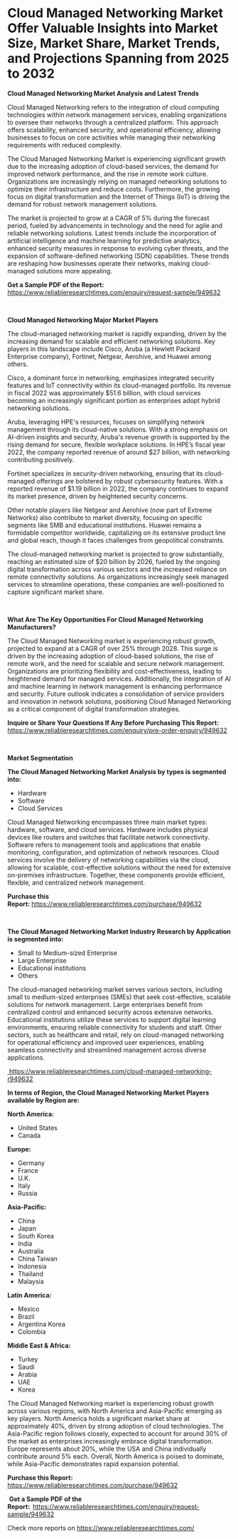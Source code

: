 <p><h1>Cloud Managed Networking Market Offer Valuable Insights into Market Size, Market Share, Market Trends, and Projections Spanning from 2025 to 2032</h1></p><p><strong>Cloud Managed Networking Market Analysis and Latest Trends</strong></p>
<p><p>Cloud Managed Networking refers to the integration of cloud computing technologies within network management services, enabling organizations to oversee their networks through a centralized platform. This approach offers scalability, enhanced security, and operational efficiency, allowing businesses to focus on core activities while managing their networking requirements with reduced complexity.</p><p>The Cloud Managed Networking Market is experiencing significant growth due to the increasing adoption of cloud-based services, the demand for improved network performance, and the rise in remote work culture. Organizations are increasingly relying on managed networking solutions to optimize their infrastructure and reduce costs. Furthermore, the growing focus on digital transformation and the Internet of Things (IoT) is driving the demand for robust network management solutions.</p><p>The market is projected to grow at a CAGR of 5% during the forecast period, fueled by advancements in technology and the need for agile and reliable networking solutions. Latest trends include the incorporation of artificial intelligence and machine learning for predictive analytics, enhanced security measures in response to evolving cyber threats, and the expansion of software-defined networking (SDN) capabilities. These trends are reshaping how businesses operate their networks, making cloud-managed solutions more appealing.</p></p>
<p><strong>Get a Sample PDF of the Report:&nbsp;</strong> <a href="https://www.reliableresearchtimes.com/enquiry/request-sample/949632?utm_campaign=3067&utm_medium=2&utm_source=Github&utm_content=ia&utm_term=06032025&utm_id=cloud-managed-networking">https://www.reliableresearchtimes.com/enquiry/request-sample/949632</a></p>
<p>&nbsp;</p>
<p><strong>Cloud Managed Networking Major Market Players</strong></p>
<p><p>The cloud-managed networking market is rapidly expanding, driven by the increasing demand for scalable and efficient networking solutions. Key players in this landscape include Cisco, Aruba (a Hewlett Packard Enterprise company), Fortinet, Netgear, Aerohive, and Huawei among others. </p><p>Cisco, a dominant force in networking, emphasizes integrated security features and IoT connectivity within its cloud-managed portfolio. Its revenue in fiscal 2022 was approximately $51.6 billion, with cloud services becoming an increasingly significant portion as enterprises adopt hybrid networking solutions.</p><p>Aruba, leveraging HPE's resources, focuses on simplifying network management through its cloud-native solutions. With a strong emphasis on AI-driven insights and security, Aruba's revenue growth is supported by the rising demand for secure, flexible workplace solutions. In HPE’s fiscal year 2022, the company reported revenue of around $27 billion, with networking contributing positively.</p><p>Fortinet specializes in security-driven networking, ensuring that its cloud-managed offerings are bolstered by robust cybersecurity features. With a reported revenue of $1.19 billion in 2022, the company continues to expand its market presence, driven by heightened security concerns.</p><p>Other notable players like Netgear and Aerohive (now part of Extreme Networks) also contribute to market diversity, focusing on specific segments like SMB and educational institutions. Huawei remains a formidable competitor worldwide, capitalizing on its extensive product line and global reach, though it faces challenges from geopolitical constraints.</p><p>The cloud-managed networking market is projected to grow substantially, reaching an estimated size of $20 billion by 2026, fueled by the ongoing digital transformation across various sectors and the increased reliance on remote connectivity solutions. As organizations increasingly seek managed services to streamline operations, these companies are well-positioned to capture significant market share.</p></p>
<p>&nbsp;</p>
<p><strong>What Are The Key Opportunities For Cloud Managed Networking Manufacturers?</strong></p>
<p><p>The Cloud Managed Networking market is experiencing robust growth, projected to expand at a CAGR of over 25% through 2028. This surge is driven by the increasing adoption of cloud-based solutions, the rise of remote work, and the need for scalable and secure network management. Organizations are prioritizing flexibility and cost-effectiveness, leading to heightened demand for managed services. Additionally, the integration of AI and machine learning in network management is enhancing performance and security. Future outlook indicates a consolidation of service providers and innovation in network solutions, positioning Cloud Managed Networking as a critical component of digital transformation strategies.</p></p>
<p><strong>Inquire or Share Your Questions If Any Before Purchasing This Report:</strong> <a href="https://www.reliableresearchtimes.com/enquiry/pre-order-enquiry/949632?utm_campaign=3067&utm_medium=2&utm_source=Github&utm_content=ia&utm_term=06032025&utm_id=cloud-managed-networking">https://www.reliableresearchtimes.com/enquiry/pre-order-enquiry/949632</a></p>
<p>&nbsp;</p>
<p><strong>Market Segmentation</strong></p>
<p><strong>The Cloud Managed Networking Market Analysis by types is segmented into:</strong></p>
<p><ul><li>Hardware</li><li>Software</li><li>Cloud Services</li></ul></p>
<p><p>Cloud Managed Networking encompasses three main market types: hardware, software, and cloud services. Hardware includes physical devices like routers and switches that facilitate network connectivity. Software refers to management tools and applications that enable monitoring, configuration, and optimization of network resources. Cloud services involve the delivery of networking capabilities via the cloud, allowing for scalable, cost-effective solutions without the need for extensive on-premises infrastructure. Together, these components provide efficient, flexible, and centralized network management.</p></p>
<p><strong>Purchase this Report:&nbsp;</strong><a href="https://www.reliableresearchtimes.com/purchase/949632?utm_campaign=3067&utm_medium=2&utm_source=Github&utm_content=ia&utm_term=06032025&utm_id=cloud-managed-networking">https://www.reliableresearchtimes.com/purchase/949632</a></p>
<p>&nbsp;</p>
<p><strong>The Cloud Managed Networking Market Industry Research by Application is segmented into:</strong></p>
<p><ul><li>Small to Medium-sized Enterprise</li><li>Large Enterprise</li><li>Educational institutions</li><li>Others</li></ul></p>
<p><p>The cloud-managed networking market serves various sectors, including small to medium-sized enterprises (SMEs) that seek cost-effective, scalable solutions for network management. Large enterprises benefit from centralized control and enhanced security across extensive networks. Educational institutions utilize these services to support digital learning environments, ensuring reliable connectivity for students and staff. Other sectors, such as healthcare and retail, rely on cloud-managed networking for operational efficiency and improved user experiences, enabling seamless connectivity and streamlined management across diverse applications.</p></p>
<p><a href="https://www.reliableresearchtimes.com/cloud-managed-networking-r949632?utm_campaign=3067&utm_medium=2&utm_source=Github&utm_content=ia&utm_term=06032025&utm_id=cloud-managed-networking">&nbsp;https://www.reliableresearchtimes.com/cloud-managed-networking-r949632</a></p>
<p><strong>In terms of Region, the Cloud Managed Networking Market Players available by Region are:</strong></p>
<p>
    <p> <strong> North America: </strong>
        <ul>
            <li>United States</li>
            <li>Canada</li>
        </ul>
        </p> 
    <p> <strong> Europe: </strong>
        <ul>
            <li>Germany</li>
            <li>France</li>
            <li>U.K.</li>
            <li>Italy</li>
            <li>Russia</li>
        </ul>
        </p> 
    <p> <strong> Asia-Pacific: </strong>
        <ul>
            <li>China</li>
            <li>Japan</li>
            <li>South Korea</li>
            <li>India</li>
            <li>Australia</li>
            <li>China Taiwan</li>
            <li>Indonesia</li>
            <li>Thailand</li>
            <li>Malaysia</li>
        </ul>
        </p> 
    <p> <strong> Latin America: </strong>
        <ul>
            <li>Mexico</li>
            <li>Brazil</li>
            <li>Argentina Korea</li>
            <li>Colombia</li>
        </ul>
        </p> 
    <p> <strong> Middle East & Africa: </strong>
        <ul>
            <li>Turkey</li>
            <li>Saudi</li>
            <li>Arabia</li>
            <li>UAE</li>
            <li>Korea</li>
        </ul>
    </p>
    </p>
<p><p>The Cloud Managed Networking market is experiencing robust growth across various regions, with North America and Asia-Pacific emerging as key players. North America holds a significant market share at approximately 40%, driven by strong adoption of cloud technologies. The Asia-Pacific region follows closely, expected to account for around 30% of the market as enterprises increasingly embrace digital transformation. Europe represents about 20%, while the USA and China individually contribute around 5% each. Overall, North America is poised to dominate, while Asia-Pacific demonstrates rapid expansion potential.</p></p>
<p><strong>Purchase this Report: </strong><a href="https://www.reliableresearchtimes.com/purchase/949632?utm_campaign=3067&utm_medium=2&utm_source=Github&utm_content=ia&utm_term=06032025&utm_id=cloud-managed-networking">https://www.reliableresearchtimes.com/purchase/949632</a></p>
<p>&nbsp;<strong>Get a Sample PDF of the Report:&nbsp;&nbsp;</strong><a href="https://www.reliableresearchtimes.com/enquiry/request-sample/949632?utm_campaign=3067&utm_medium=2&utm_source=Github&utm_content=ia&utm_term=06032025&utm_id=cloud-managed-networking">https://www.reliableresearchtimes.com/enquiry/request-sample/949632</a></p>
<p><strong></strong></p>
<p>Check more reports on <a href="https://www.reliableresearchtimes.com/?utm_campaign=3067&utm_medium=2&utm_source=Github&utm_content=ia&utm_term=06032025&utm_id=cloud-managed-networking">https://www.reliableresearchtimes.com/</a></p>